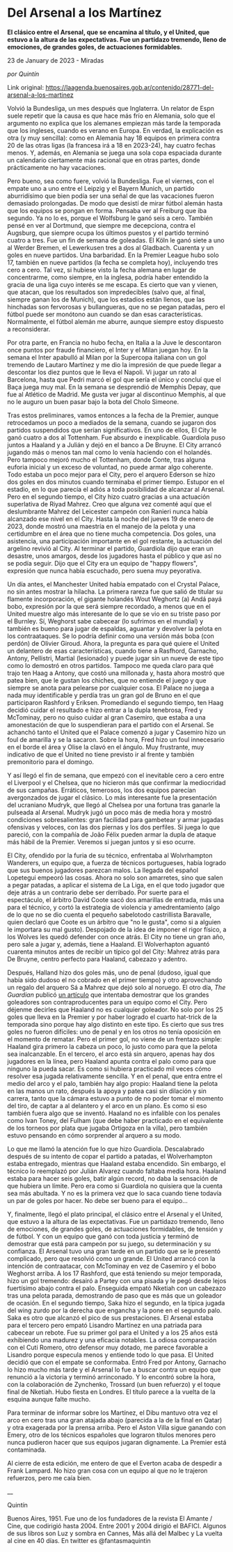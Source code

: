# Del Arsenal a los Martínez

**El clásico entre el Arsenal, que se encamina al título, y el United, que estuvo a la altura de las expectativas. Fue un partidazo tremendo, lleno de emociones, de grandes goles, de actuaciones formidables.**

23 de January de 2023 - Miradas

_por Quintín_

Link original: https://laagenda.buenosaires.gob.ar/contenido/28771-del-arsenal-a-los-martinez



Volvió la Bundesliga, un mes después que Inglaterra. Un relator de Espn suele repetir que la causa es que hace más frío en Alemania, solo que el argumento no explica que los alemanes empiezan más tarde la temporada que los ingleses, cuando es verano en Europa. En verdad, la explicación es otra (y muy sencilla): como en Alemania hay 18 equipos en primera contra 20 de las otras ligas (la francesa irá a 18 en 2023-24), hay cuatro fechas menos. Y, además, en Alemania se juega una sola copa espaciada durante un calendario ciertamente más racional que en otras partes, donde prácticamente no hay vacaciones.




Pero bueno, sea como fuere, volvió la Bundesliga. Fue el viernes, con el empate uno a uno entre el Leipzig y el Bayern Munich, un partido aburridísimo que bien podía ser una señal de que las vacaciones fueron demasiado prolongadas. De modo que desistí de mirar fútbol alemán hasta que los equipos se pongan en forma. Pensaba ver al Freiburg que iba segundo. Ya no lo es, porque el Wolfsburg le ganó seis a cero. También pensé en ver al Dortmund, que siempre me decepciona, contra el Augsburg, que siempre ocupa los últimos puestos y el partido terminó cuatro a tres. Fue un fin de semana de goleadas. El Köln le ganó siete a uno al Werder Bremen, el Lewerkusen tres a dos al Gladbach. Cuarenta y un goles en nueve partidos. Una barbaridad. En la Premier League hubo solo 17, también en nueve partidos (la fecha se completa hoy), incluyendo tres cero a cero. Tal vez, si hubiese visto la fecha alemana en lugar de concentrarme, como siempre, en la inglesa, podría haber entendido la gracia de una liga cuyo interés se me escapa. Es cierto que van y vienen, que atacan, que los resultados son impredecibles (salvo que, al final, siempre ganan los de Munich), que los estadios están llenos, que las hinchadas son fervorosas y bullangueras, que no se pegan patadas, pero el fútbol puede ser monótono aun cuando se dan esas características. Normalmente, el fútbol alemán me aburre, aunque siempre estoy dispuesto a reconsiderar.




Por otra parte, en Francia no hubo fecha, en Italia a la Juve le descontaron once puntos por fraude financiero, el Inter y el Milan juegan hoy. En la semana el Inter apabulló al Milan por la Supercopa italiana con un gol tremendo de Lautaro Martínez y me dio la impresión de que puede llegar a descontar los diez puntos que le lleva el Napoli. Vi jugar un rato al Barcelona, hasta que Pedri marcó el gol que sería el único y concluí que el Baça juega muy mal. En la semana se desprendió de Memphis Depay, que fue al Atlético de Madrid. Me gusta ver jugar al discontinuo Memphis, al que no le auguro un buen pasar bajo la bota del Cholo Simeone.




Tras estos preliminares, vamos entonces a la fecha de la Premier, aunque retrocedamos un poco a mediados de la semana, cuando se jugaron dos partidos suspendidos que serían significativos. En uno de ellos, El City le ganó cuatro a dos al Tottenham. Fue absurdo e inexplicable. Guardiola puso juntos a Haaland y a Julián y dejó en el banco a De Bruyne. El City arrancó jugando más o menos tan mal como lo venía haciendo con el holandés. Pero tampoco mejoró mucho el Tottenham, donde Conte, tras alguna euforia inicial y un exceso de voluntad, no puede armar algo coherente. Todo estaba un poco mejor para el City, pero el arquero Ederson se hizo dos goles en dos minutos cuando terminaba el primer tiempo. Estupor en el estadio, en lo que parecía el adiós a toda posibilidad de alcanzar al Arsenal. Pero en el segundo tiempo, el City hizo cuatro gracias a una actuación superlativa de Riyad Mahrez. Creo que alguna vez comenté aquí que el deslumbrante Mahrez del Leicester campeón con Ranieri nunca había alcanzado ese nivel en el City. Hasta la noche del jueves 19 de enero de 2023, donde mostró una maestría en el manejo de la pelota y una certidumbre en el área que no tiene mucha competencia. Dos goles, una asistencia, una participación importante en el gol restante, la actuación del argelino revivió al City. Al terminar el partido, Guardiola dijo que eran un desastre, unos amargos, desde los jugadores hasta el público y que así no se podía seguir. Dijo que el City era un equipo de "happy flowers", expresión que nunca había escuchado, pero suena muy peyorativa.




Un día antes, el Manchester United había empatado con el Crystal Palace, no sin antes mostrar la hilacha. La primera rareza fue que salió de titular su flamente incorporación, el gigante holandés Wout Weghortz (a) Andá payá bobo, expresión por la que será siempre recordado, a menos que en el United muestre algo más interesante de lo que se vio en su triste paso por el Burnley. Sí, Weghorst sabe cabecear (lo sufrimos en el mundial) y también es bueno para jugar de espaldas, aguantar y devolver la pelota en los contraataques. Se lo podría definir como una versión más boba (con perdón) de Olivier Giroud. Ahora, la pregunta es para qué quiere el United un delantero de esas características, cuando tiene a Rasfhord, Garnacho, Antony, Pellistri, Martial (lesionado) y puede jugar sin un nueve de este tipo como lo demostró en otros partidos. Tampoco me queda claro para qué trajo ten Haag a Antony, que costó una millonada y, hasta ahora mostró que patea bien, que le gustan los chiches, que no entiende el juego y que siempre se anota para pelearse por cualquier cosa. El Palace no juega a nada muy identificable y perdía tras un gran gol de Bruno en el que participaron Rashford y Eriksen. Promediando el segundo tiempo, ten Haag decidió cuidar el resultado e hizo entrar a la dupla tenebrosa, Fred y McTominay, pero no quiso cuidar al gran Casemiro, que estaba a una amonestación de que lo suspendieran para el partido con el Arsenal. Se achanchó tanto el United que el Palace comenzó a jugar y Casemiro hizo un foul de amarilla y se la sacaron. Sobre la hora, Fred hizo un foul innecesario en el borde el área y Olise la clavó en el ángulo. Muy frustrante, muy indicativo de que el United no tiene previsto ir al frente y también premonitorio para el domingo.




Y así llegó el fin de semana, que empezó con el inevitable cero a cero entre el Liverpool y el Chelsea, que no hicieron más que confirmar la mediocridad de sus campañas. Erráticos, temerosos, los dos equipos parecían avergonzados de jugar el clásico. Lo más interesante fue la presentación del ucraniano Mudryk, que llegó al Chelsea por una fortuna tras ganarle la pulseada al Arsenal. Mudryk jugó un poco más de media hora y mostró condiciones sobresalientes: gran facilidad para gambetear y armar jugadas ofensivas y veloces, con las dos piernas y los dos perfiles. Si juega lo que pareció, con la compañía de João Félix pueden armar la dupla de ataque más hábil de la Premier. Veremos si juegan juntos y si eso ocurre.




 El City, ofendido por la furia de su técnico, enfrentaba al Wolvrhampton Wanderers, un equipo que, a fuerza de técnicos portugueses, había logrado que sus buenos jugadores parezcan malos. La llegada del español Lopetegui empeoró las cosas. Ahora no solo son amarretes, sino que salen a pegar patadas, a aplicar el sistema de La Liga, en el que todo jugador que deje atrás a un contrario debe ser derribado. Por suerte para el espectáculo, el árbitro David Coote sacó dos amarillas de entrada, más una para el técnico, y cortó la estrategia de violencia y amedrentamiento (algo de lo que no se dio cuenta el pequeño sabelotodo castrillista Baravalle, quien declaró que Coote es un árbitro que "no le gusta", como si a alguien le importara su mal gusto). Despojado de la idea de imponer el rigor físico, a los Wolves les quedó defender con once atrás. El City no tiene un gran año, pero sale a jugar y, además, tiene a Haaland. El Wolverhapton aguantó cuarenta minutos antes de recibir un típico gol del City: Mahrez atrás para De Bruyne, centro perfecto para Haaland, cabezazo y adentro. 

Después, Halland hizo dos goles más, uno de penal (dudoso, igual que había sido dudoso el no cobrado en el primer tiempo) y otro aprovechando un regalo del arquero Sá a Mahrez que dejó solo al noruego. El otro día, *The Guardian* publicó [un artículo](https://www.theguardian.com/football/blog/2023/jan/21/erling-haaland-system-based-teams-and-the-role-of-the-goalscorer) que intentaba demostrar que los grandes goleadores son contraproducentes para un equipo como el City. Pero déjenme decirles que Haaland no es cualquier goleador. No solo por los 25 goles que lleva en la Premier y por haber logrado el cuarto hat-trick de la temporada sino porque hay algo distinto en este tipo. Es cierto que sus tres goles no fueron difíciles: uno de penal y en los otros no tenía oposición en el momento de rematar. Pero el primer gol, no viene de un frentazo simple: Haaland gira primero la cabeza un poco, lo justo como para que la pelota sea inalcanzable. En el tercero, el arco está sin arquero, apenas hay dos jugadores en la línea, pero Haaland apunta contra el palo como para que ninguno la pueda sacar. Es como si hubiera practicado mil veces cómo resolver esa jugada relativamente sencilla. Y en el penal, que entra entre el medio del arco y el palo, también hay algo propio: Haaland tiene la pelota en las manos un rato, después la apoya y patea casi sin dilación y sin carrera, tanto que la cámara estuvo a punto de no poder tomar el momento del tiro, de captar a al delantero y el arco en un plano. Es como si eso también fuera algo que se inventó. Haaland no es infalible con los penales como Ivan Toney, del Fulham (que debe haber practicado en el equivalente de los torneos por plata que jugaba Ortigoza en la villa), pero también estuvo pensando en cómo sorprender al arquero a su modo.
 



Lo que me llamó la atención fue lo que hizo Guardiola. Descalabrado después de su intento de copar el partido a patadas, el Wolverhampton estaba entregado, mientras que Haaland estaba encendido. Sin embargo, el técnico lo reemplazó por Julián Alvarez cuando faltaba media hora. Haaland estaba para hacer seis goles, batir algún record, no daba la sensación de que hubiera un límite. Pero era como si Guardiola no quisiera que la cuenta sea más abultada. Y no es la primera vez que lo saca cuando tiene todavía un par de goles por hacer. No debe ser bueno para el equipo...




Y, finalmente, llegó el plato principal, el clásico entre el Arsenal y el United, que estuvo a la altura de las expectativas. Fue un partidazo tremendo, lleno de emociones, de grandes goles, de actuaciones formidables, de tensión y de fútbol. Y con un equipo que ganó con toda justicia y terminó de demostrar que está para campeón por su juego, su determinación y su confianza. El Arsenal tuvo una gran tarde en un partido que se le presentó complicado, pero que resolvió como un grande. El United arrancó con la intención de contraatacar, con McTominay en vez de Casemiro y el bobo Weghorst arriba. A los 17 Rashford, que está teniendo su mejor temporada, hizo un gol tremendo: desairó a Partey con una pisada y le pegó desde lejos fuertísimo abajo contra el palo. Enseguida empató Nketiah con un cabezazo tras una pelota parada, demostrando de paso que es más que un goleador de ocasión. En el segundo tiempo, Saka hizo el segundo, en la típica jugada del wing zurdo por la derecha que engancha y la pone en el segundo palo. Saka es otro que alcanzó el pico de sus prestaciones. El Arsenal estaba para el tercero pero empató Lisandro Martínez en una patriada para cabecear un rebote. Fue su primer gol para el United y a los 25 años está exhibiendo una madurez y una eficacia notables. La odiosa comparación con el Cuti Romero, otro defensor muy dotado, me parece favorable a Lisandro porque especula menos y entiende todo lo que pasa. El United decidió que con el empate se conformaba. Entró Fred por Antony, Garnacho lo hizo mucho más tarde y el Arsenal lo fue a buscar contra un equipo que renunció a la victoria y terminó arrinconado. Y lo encontró sobre la hora, con la colaboración de Zynchenko, Trossard (un buen refuerzo) y el toque final de Nketiah. Hubo fiesta en Londres. El título parece a la vuelta de la esquina aunque falte mucho.




Para terminar de informar sobre los Martínez, el Dibu mantuvo otra vez el arco en cero tras una gran atajada abajo (parecida a la de la final en Qatar) y otra exagerada por la prensa arriba. Pero el Aston Villa sigue ganando con Emery, otro de los técnicos españoles que lograron títulos menores pero nunca pudieron hacer que sus equipos jugaran dignamente. La Premier está contaminada.




Al cierre de esta edición, me entero de que el Everton acaba de despedir a Frank Lampard. No hizo gran cosa con un equipo al que no le trajeron refuerzos, pero me caía bien.




\_\_




Quintín




Buenos Aires, 1951. Fue uno de los fundadores de la revista El Amante / Cine, que codirigió hasta 2004. Entre 2001 y 2004 dirigió el BAFICI. Algunos de sus libros son Luz y sombra en Cannes, Más allá del Malbec y La vuelta al cine en 40 días. En twitter es @fantasmaquintin



